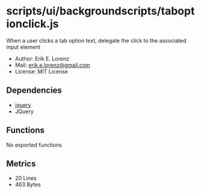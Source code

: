 # scripts/ui/backgroundscripts/taboptionclick.js


When a user clicks a tab option text, delegate the click to the associated
input element

* Author: Erik E. Lorenz 
* Mail: <erik.e.lorenz@gmail.com>
* License: MIT License


## Dependencies

* <a href="jquery.html">jquery</a>
* JQuery


## Functions

No exported functions

## Metrics

* 20 Lines
* 463 Bytes

